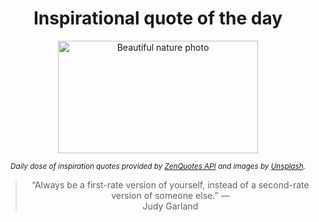 
<div align="center">

# Inspirational quote of the day

<img src="./data/photo.jpeg" alt="Beautiful nature photo" width="320" height="180">

<sub><i>Daily dose of inspiration quotes provided by [ZenQuotes API](https://zenquotes.io/) and images by [Unsplash](https://unsplash.com/).</i></sub>


<blockquote>&ldquo;Always be a first-rate version of yourself, instead of a second-rate version of someone else.&rdquo; &mdash; <footer>Judy Garland</footer></blockquote>

</div>
